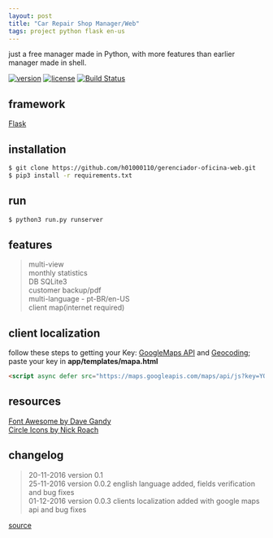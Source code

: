```yaml
---
layout: post
title: "Car Repair Shop Manager/Web"
tags: project python flask en-us
---
```


just a free manager made in Python, with more features than earlier manager made in shell.

[![version](https://img.shields.io/badge/version-v_0.0.3-blue.svg)](https://h01000110.github.io/20161120/gerenciador-oficina-web)
[![license](https://img.shields.io/badge/license-MIT-green.svg)](https://github.com/h01000110/gerenciador-oficina-web/blob/master/LICENSE)
[![Build Status](https://travis-ci.org/h01000110/gerenciador-oficina-web.svg?branch=master)](https://travis-ci.org/h01000110/gerenciador-oficina-web)

## framework
[Flask](http://flask.pocoo.org/)

## installation
```bash
$ git clone https://github.com/h01000110/gerenciador-oficina-web.git  
$ pip3 install -r requirements.txt  
```

## run
```bash
$ python3 run.py runserver
```

## features
> multi-view  
 monthly statistics  
 DB SQLite3  
 customer backup/pdf  
 multi-language - pt-BR/en-US  
 client map(internet required)

## client localization
follow these steps to getting your Key: [GoogleMaps API](https://developers.google.com/maps/documentation/javascript/adding-a-google-map#step_3_get_an_api_key) and [Geocoding](https://developers.google.com/maps/documentation/javascript/geocoding#GetStarted);  
paste your key in **app/templates/mapa.html**  
```html
<script async defer src="https://maps.googleapis.com/maps/api/js?key=YOUR_API_KEY&callback=initMap"></script>
```

## resources
[Font Awesome by Dave Gandy](http://fontawesome.io)  
[Circle Icons by Nick Roach](https://www.elegantthemes.com/blog/freebie-of-the-week/beautiful-flat-icons-for-free)

## changelog
> 20-11-2016 version 0.1  
25-11-2016 version 0.0.2 english language added, fields verification and bug fixes  
01-12-2016 version 0.0.3 clients localization added with google maps api and bug fixes

[source](https://github.com/h01000110/gerenciador-oficina-web)
